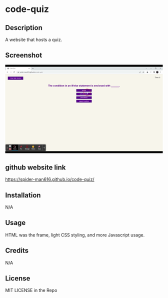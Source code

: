 # code-quiz

## Description

A website that hosts a quiz.

## Screenshot

![Gif of Code-Quiz Page working](/assets/imgs/code-quiz.gif)

## github website link

https://spider-man616.github.io/code-quiz/

## Installation

N/A

## Usage

HTML was the frame, light CSS styling, and more Javascript usage.

## Credits

N/A

## License

MIT LICENSE in the Repo
